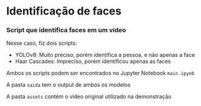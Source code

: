 # Identificação de faces
### Script que identifica faces em um vídeo
Nesse caso, fiz dois scripts:

- YOLOv8: Muito preciso, porém identifica a pessoa, e não apenas a face
- Haar Cascades: Impreciso, porém identificou apenas as faces


Ambos os scripts podem ser encontrados no Jupyter Notebook `main.ipynb`

A pasta `saida` tem o output de ambos os modelos

A pasta `assets` contém o vídeo original utilizado na demonstração
